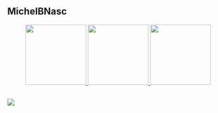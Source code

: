 ## MichelBNasc
<div align="center">
  <a href="https://github.com/MichelBNasc">
  <img height="138em"src="https://media.discordapp.net/attachments/952959093923004497/952964469389144114/spray_762_fundo_branco_p_luminosa_colorgin1__1_-removebg-preview_1.png">
  <img height="138em" src="https://github-readme-stats.vercel.app/api?username=MichelBNasc&show_icons=true&theme=calm&include_all_commits=true&count_private=true"/>
  <img height="138em" src="https://github-readme-stats.vercel.app/api/top-langs/?username=MichelBNasc&layout=compact&langs_count=7&theme=calm"/>
  
</div>

  
  
  ##
  

  <a href="https://www.linkedin.com/in/michel-batista-do-nascimento-906497208/" target="_blank"><img src="https://img.shields.io/badge/-LinkedIn-%230077B5?style=for-the-badge&logo=linkedin&logoColor=white" target="_blank"></a> 
